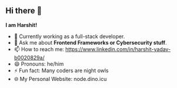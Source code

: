 ## Hi there 👋
**I am Harshit!**

- 🌱 Currently working as a full-stack developer.<br>
- 💬 Ask me about **Frontend Frameworks or Cybersecurity stuff**.<br>
- 📫 How to reach me:
https://www.linkedin.com/in/harshit-yadav-b0020829a/<br>
- 😄 Pronouns: he/him<br>
- ⚡ Fun fact: Many coders are night owls
- 🌐 My Personal Website: node.dino.icu


